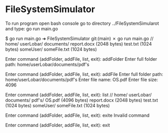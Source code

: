 # FileSystemSimulator
To run program open bash console go to directory ../FileSystemSimularot
and type: go run main.go

$ go run main.go
➜  FileSystemSimulator git:(main) ✗ go run main.go
//
  home/
    userLobar/
      documents/
      report.docx (2048 bytes)
    test.txt (1024 bytes)
    someUser/
    someFile.txt (1024 bytes)

Enter command (addFolder, addFile, list, exit): addFolder
Enter full folder path: home/userLobar/documents/pdf's

Enter command (addFolder, addFile, list, exit): addFile
Enter full folder path: home/userLobar/documents/pdf's
Enter file name: OS.pdf
Enter file size: 4096

Enter command (addFolder, addFile, list, exit): list
//
  home/
    userLobar/
      documents/
        pdf's/
        OS.pdf (4096 bytes)
      report.docx (2048 bytes)
    test.txt (1024 bytes)
    someUser/
    someFile.txt (1024 bytes)

Enter command (addFolder, addFile, list, exit): exite
Invalid command

Enter command (addFolder, addFile, list, exit): exit